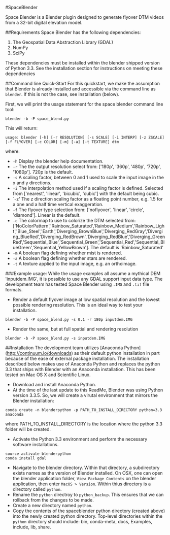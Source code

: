 #SpaceBlender


Space Blender is a Blender plugin designed to generate flyover DTM videos from a 32-bit digital elevation model.

##Requirements
Space Blender has the following dependencies:

1. The Geospatial Data Abstraction Library (GDAL)
2. NumPy
3. SciPy

These dependencies must be installed within the blender shipped version of Python 3.3.  See the installation section for instructions on meeting these dependencies

##Command line Quick-Start
For this quickstart, we make the assumption that Blender is already installed and accessible via the command line as `blender`.  If this is not the case, see installation (below).


First, we will print the usage statement for the space blender command line tool:

`blender -b -P space_blend.py`

This will return:

```
usage: blender [-h] [-r RESOLUTION] [-s SCALE] [-i INTERP] [-z ZSCALE] [-f FLYOVER] [-c COLOR] [-m] [-a] [-t TEXTURE] dtm
```
where:

* `-h` Display the blender help documentation.
* `-r` The the output resolution select from: ['180p', '360p', '480p', '720p', '1080p'].  720p is the default.
* `-s` A scaling factor, between 0 and 1 used to scale the input image in the x and y directions.
* `-i` The interpolation method used if a scaling factor is defined.  Selected from ['nearest', 'linear', 'bicubic', 'cubic'] with the default being cubic.
* `-z' The z direction scaling factor as a floating point number, e.g. 1.5 for a one and a half time vertical exaggeration.
* `-f` The flyover type selection from: ['noflyover', 'linear', 'circle', 'diamond'].  Linear is the default.
* `-c` The colormap to use to colorize the DTM selected from: ['NoColorPattern','Rainbow_Saturated','Rainbow_Medium','Rainbow_Light','Blue_Steel','Earth','Diverging_BrownBlue','Diverging_RedGray','Diverging_BlueRed','Diverging_RedBrown','Diverging_RedBlue','Diverging_GreenRed','Sequential_Blue','Sequential_Green','Sequential_Red','Sequential_BlueGreen','Sequential_YellowBrown'].  The default is 'Rainbow_Saturated'
*  `-m` A boolean flag defining whether mist is rendered.
*  `-a` A boolean flag defining whether stars are rendered.
*  `-t` A texture applied to the input image, e.g. an orthoimage.

###Example usage:
While the usage examples all assume a mythical DEM 'inputdem.IMG', it is possible to use any GDAL support input data type.  The development team has tested Space Blender using `.IMG` and `.tif` file formats.

* Render a default flyover image at low spatial resolution and the lowest possible rendering resolution.  This is an ideal way to test your installation.

```
blender -b -P space_blend.py -s 0.1 -r 180p inputdem.IMG
```

* Render the same, but at full spatial and rendering resolution

```
blender -b -P space_blend.py -s inputdem.IMG
```

##Installation
The development team utilizes [Anaconda Python] (http://continuum.io/downloads) as their default python installation in part because of the ease of external package installation.  The installation described below makes use of Anaconda Python and replaces the python 3.3 that ships with Blender with an Anaconda installation.  This has been tested on Mac OS X and Scientific Linux.

* Download and install Anaconda Python.
*  At the time of the last update to this ReadMe, Blender was using Python version 3.3.5.  So, we will create a virutal environment that mirrors the Blender installation:

```
conda create -n blenderpython -p PATH_TO_INSTALL_DIRECTORY python=3.3 anaconda
```
where PATH\_TO\_INSTALL\_DIRECTORY is the location where the python 3.3 folder will be created.
* Activate the Python 3.3 environment and perform the necessary software installations.

```
source activate blenderpython
conda install gdal
```
* Navigate to the blender directory.  Within that directory, a subdirectory exists names as the version of Blender installed.  On OSX, one can open the blender application folder, `View Package Contents` on the blender application, then enter `MacOS > Version`.  Within thius directory is a directory called `python`.
* Rename the `python` directroy to `python_backup`.  This ensures that we can rollback from the changes to be made.
* Create a new directory named `python`.
* Copy the contents of the spaceblender python directory (created above) into the newly created python directory.  Top-level directories within the `python` directory should include: bin, conda-meta, docs, Examples, include, lib, share.


